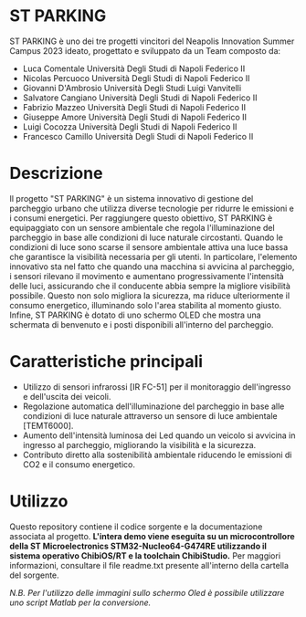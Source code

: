 # ST PARKING
ST PARKING è uno dei tre progetti vincitori del Neapolis Innovation Summer Campus 2023 ideato, progettato e sviluppato da un Team composto da:
- Luca Comentale          Università Degli Studi di Napoli Federico II
- Nicolas Percuoco        Università Degli Studi di Napoli Federico II
- Giovanni D'Ambrosio     Università Degli Studi Luigi Vanvitelli
- Salvatore Cangiano      Università Degli Studi di Napoli Federico II
- Fabrizio Mazzeo         Università Degli Studi di Napoli Federico II
- Giuseppe Amore          Università Degli Studi di Napoli Federico II
- Luigi Cocozza           Università Degli Studi di Napoli Federico II
- Francesco Camillo       Università Degli Studi di Napoli Federico II



# Descrizione
Il progetto "ST PARKING" è un sistema innovativo di gestione del parcheggio urbano che utilizza diverse tecnologie per ridurre le emissioni e i consumi energetici. Per raggiungere questo obiettivo, ST PARKING è equipaggiato con un sensore ambientale che regola l'illuminazione del parcheggio in base alle condizioni di luce naturale circostanti. Quando le condizioni di luce sono scarse il sensore ambientale attiva una luce bassa che garantisce la visibilità necessaria per gli utenti. In particolare, l'elemento innovativo sta nel fatto che quando una macchina si avvicina al parcheggio, i sensori rilevano il movimento e aumentano progressivamente l'intensità delle luci, assicurando che il conducente abbia sempre la migliore visibilità possibile. Questo non solo migliora la sicurezza, ma riduce ulteriormente il consumo energetico, illuminando solo l'area stabilita al momento giusto. Infine, ST PARKING è dotato di uno schermo OLED che mostra una schermata di benvenuto e i posti disponibili all'interno del parcheggio. 

# Caratteristiche principali
- Utilizzo di sensori infrarossi [IR FC-51] per il monitoraggio dell'ingresso e dell'uscita dei veicoli.
- Regolazione automatica dell'illuminazione del parcheggio in base alle condizioni di luce naturale attraverso un sensore di luce ambientale [TEMT6000].
- Aumento dell'intensità luminosa dei Led quando un veicolo si avvicina in ingresso al parcheggio, migliorando la visibilità e la sicurezza.
- Contributo diretto alla sostenibilità ambientale riducendo le emissioni di CO2 e il consumo energetico.

# Utilizzo
Questo repository contiene il codice sorgente e la documentazione associata al progetto. __L'intera demo viene eseguita su un microcontrollore della ST Microelectronics STM32-Nucleo64-G474RE utilizzando il sistema operativo ChibiOS/RT e la toolchain ChibiStudio.__
Per maggiori informazioni, consultare il file readme.txt presente all'interno della cartella del sorgente. 

*N.B. Per l'utilizzo delle immagini sullo schermo Oled è possibile utilizzare uno script Matlab per la conversione.*

